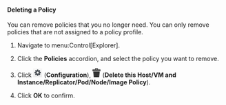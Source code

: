 #### Deleting a Policy

You can remove policies that you no longer need. You can only remove
policies that are not assigned to a policy profile.

1.  Navigate to menu:Control\[Explorer\].

2.  Click the **Policies** accordion, and select the policy you want to
    remove.

3.  Click ![image](/images/1847.png) (**Configuration**),
    ![image](/images/1861.png) (**Delete this Host/VM and
    Instance/Replicator/Pod/Node/Image Policy**).

4.  Click **OK** to confirm.
